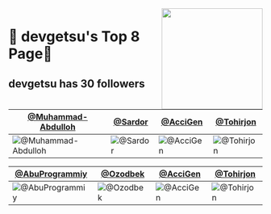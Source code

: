 <img align='right' src='https://user-images.githubusercontent.com/5713670/87202985-820dcb80-c2b6-11ea-9f56-7ec461c497c3.gif' width='200'>

# 🍕 devgetsu's Top 8 Page🍕

## devgetsu has <!-- follower-counter -->30<!-- /follower-counter --> followers

[@Muhammad-Abdulloh](https://github.com/Muhammad-Abdulloh) | [@Sardor](https://github.com/SardorSohinazarov) | [@AcciGen](https://github.com/AcciGen) | [@Tohirjon](https://github.com/Tohirjon-Odilov)
--- | --- | --- | ---
![@Muhammad-Abdulloh](https://avatars.githubusercontent.com/u/92303840?v=4) | ![@Sardor](https://avatars.githubusercontent.com/u/107931170?v=4) | ![@AcciGen](https://avatars.githubusercontent.com/u/145344775?v=4) | ![@Tohirjon](https://avatars.githubusercontent.com/u/82634626?v=4)

[@AbuProgrammiy](https://github.com/AbuProgrammiy) | [@Ozodbek](https://github.com/OlimjonovOzodbek) | [@AcciGen](https://github.com/AcciGen) | [@Tohirjon](https://github.com/Tohirjon-Odilov)
--- | --- | --- | ---
![@AbuProgrammiy](https://avatars.githubusercontent.com/u/145345550?v=4) | ![@Ozodbek](https://avatars.githubusercontent.com/u/145344998?v=4) | ![@AcciGen](https://avatars.githubusercontent.com/u/145344775?v=4) | ![@Tohirjon](https://avatars.githubusercontent.com/u/82634626?v=4)
